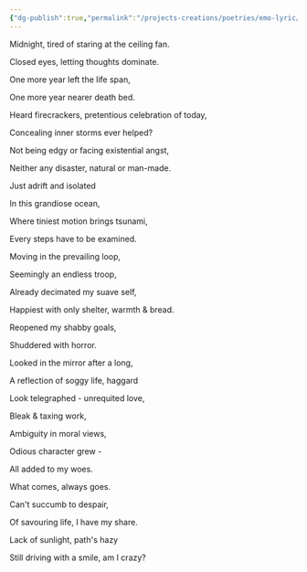 ```yaml
---
{"dg-publish":true,"permalink":"/projects-creations/poetries/emo-lyric/new-year/","created":"2025-03-05T18:58:05.925+05:30","updated":"2025-03-05T19:15:56.593+05:30"}
---
```


Midnight, tired of staring at the ceiling fan.

Closed eyes, letting thoughts dominate.

One more year left the life span,

One more year nearer death bed.

Heard firecrackers, pretentious celebration of today,

Concealing inner storms ever helped?

Not being edgy or facing existential angst,

Neither any disaster, natural or man-made.

Just adrift and isolated

In this grandiose ocean,

Where tiniest motion brings tsunami,

Every steps have to be examined.

Moving in the prevailing loop,

Seemingly an endless troop,

Already decimated my suave self,

Happiest with only shelter, warmth & bread.

Reopened my shabby goals,

Shuddered with horror.

Looked in the mirror after a long,

A reflection of soggy life, haggard

Look telegraphed - unrequited love,

Bleak & taxing work,

Ambiguity in moral views,

Odious character grew -

All added to my woes.

What comes, always goes.

Can't succumb to despair,

Of savouring life, I have my share.

Lack of sunlight, path's hazy

Still driving with a smile, am I crazy?